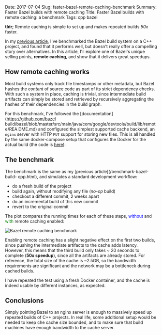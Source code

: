 Date: 2017-07-04
Slug: faster-bazel-remote-caching-benchmark
Summary: Faster Bazel builds with remote caching
Title: Faster Bazel builds with remote caching: a benchmark
Tags: cpp bazel

**tldr;** Remote caching is simple to set up and makes repeated builds _50x_
faster.

In my [previous article](/benchmark-bazel-build-cpp.html), I've benchmarked
the Bazel build system on a C++ project, and found that it performs well, but
doesn't really offer a compelling story over alternatives. In this article,
I'll explore one of Bazel's unique selling points, **remote caching**, and
show that it delivers great speedups.

How remote caching works
------------------------

Most build systems only track file timestamps or other metadata, but Bazel
hashes the _content_ of source code as part of its strict dependency checks.
With such a system in place, caching is trivial, since intermediate build
artifacts can simply be stored and retrieved by recursively aggregating the
hashes of their dependencies in the build graph.

For this benchmark, I've followed the [documentation](https://github.com/bazel
build/bazel/blob/master/src/main/java/com/google/devtools/build/lib/remote/REA
DME.md) and configured the simplest supported cache backend, an `nginx` server
with HTTP `PUT` support for storing new files. This is all handled by the same docker-compose setup that configures the Docker for the actual build (the code is [here](https://github.com/nicolov/bazel-benchmarks)).

The benchmark
-------------

The benchmark is the same as my [previous article](/benchmark-bazel-build-
cpp.html), and simulates a standard development workflow:

- do a fresh build of the project
- build again, without modifying any file (_no-op_ build)
- checkout a different commit, 2 weeks apart
- do an incremental build of this new commit
- revert to the original commit

The plot compares the running times for each of these steps, <font
color="blue">without</font> and <font color="green">with</font> remote caching
enabled:

<img src="{attach}results_with_cache.png"
     class="img-center"
     alt="Bazel remote caching benchmark"
     style="max-width: 500px"/>

Enabling remote caching has a slight negative effect on the first two builds,
since pushing the intermediate artifacts to the cache adds latency. However,
this means that the third build only takes ~ 20 seconds to complete (**50x
speedup**), since all the artifacts are already stored. For reference, the
total size of the cache is ~2.5GB, so the bandwidth requirements are
significant and the network may be a bottleneck during cached builds.

I have repeated the test using a fresh Docker container, and the cache is
indeed usable by different instances, as expected.

Conclusions
-----------

Simply pointing Bazel to an nginx server is enough to massively speed up
repeated builds of C++ projects. In real life, some additional setup would be
needed to keep che cache size bounded, and to make sure that build machines
have enough bandwidth to the cache server.
